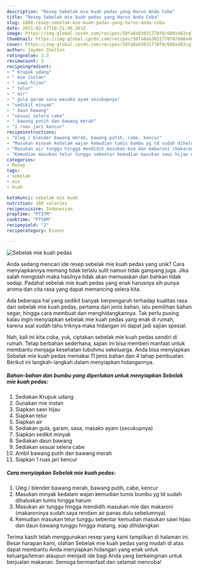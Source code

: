 ```yaml
---
description: "Resep Sebelak mie kuah pedas yang Harus Anda Coba"
title: "Resep Sebelak mie kuah pedas yang Harus Anda Coba"
slug: 1880-resep-sebelak-mie-kuah-pedas-yang-harus-anda-coba
date: 2021-02-17T10:21:36.261Z
image: https://img-global.cpcdn.com/recipes/50fa8ab3031770f0/680x482cq70/sebelak-mie-kuah-pedas-foto-resep-utama.jpg
thumbnail: https://img-global.cpcdn.com/recipes/50fa8ab3031770f0/680x482cq70/sebelak-mie-kuah-pedas-foto-resep-utama.jpg
cover: https://img-global.cpcdn.com/recipes/50fa8ab3031770f0/680x482cq70/sebelak-mie-kuah-pedas-foto-resep-utama.jpg
author: Jayden Shelton
ratingvalue: 3.3
reviewcount: 3
recipeingredient:
- " Krupuk udang"
- " mie instan"
- " sawi hijau"
- " telur"
- " air"
- " gula garam sasa masako ayam secukupnya"
- "sedikit minyak"
- " daun bawang"
- "sesuai selera cabe"
- " bawang putih dan bawang merah"
- "1 ruas jari kencur"
recipeinstructions:
- "Uleg / blender bawang merah, bawang putih, cabe, kencur"
- "Masukan minyak kedalam wajan kemudian tumis bumbu yg td sudah dihaluskan tumis hingga harum"
- "Masukan air tunggu hingga mendidih masukan mie dan makaroni (makaroninya sudah saya rendam air panas dulu sebelumnya)"
- "Kemudian masukan telur tunggu sebentar kemudian masukan sawi hijau dan daun bawang tunggu hingga matang, siap dihidangkan"
categories:
- Resep
tags:
- sebelak
- mie
- kuah

katakunci: sebelak mie kuah 
nutrition: 180 calories
recipecuisine: Indonesian
preptime: "PT37M"
cooktime: "PT58M"
recipeyield: "2"
recipecategory: Dinner

---
```



![Sebelak mie kuah pedas](https://img-global.cpcdn.com/recipes/50fa8ab3031770f0/680x482cq70/sebelak-mie-kuah-pedas-foto-resep-utama.jpg)

Anda sedang mencari ide resep sebelak mie kuah pedas yang unik? Cara menyiapkannya memang tidak terlalu sulit namun tidak gampang juga. Jika salah mengolah maka hasilnya tidak akan memuaskan dan bahkan tidak sedap. Padahal sebelak mie kuah pedas yang enak harusnya sih punya aroma dan cita rasa yang dapat memancing selera kita.

Ada beberapa hal yang sedikit banyak berpengaruh terhadap kualitas rasa dari sebelak mie kuah pedas, pertama dari jenis bahan, lalu pemilihan bahan segar, hingga cara membuat dan menghidangkannya. Tak perlu pusing kalau ingin menyiapkan sebelak mie kuah pedas yang enak di rumah, karena asal sudah tahu triknya maka hidangan ini dapat jadi sajian spesial.




Nah, kali ini kita coba, yuk, ciptakan sebelak mie kuah pedas sendiri di rumah. Tetap berbahan sederhana, sajian ini bisa memberi manfaat untuk membantu menjaga kesehatan tubuhmu sekeluarga. Anda bisa menyiapkan Sebelak mie kuah pedas memakai 11 jenis bahan dan 4 tahap pembuatan. Berikut ini langkah-langkah dalam menyiapkan hidangannya.

<!--inarticleads1-->

##### Bahan-bahan dan bumbu yang diperlukan untuk menyiapkan Sebelak mie kuah pedas:

1. Sediakan  Krupuk udang
1. Gunakan  mie instan
1. Siapkan  sawi hijau
1. Siapkan  telur
1. Siapkan  air
1. Sediakan  gula, garam, sasa, masako ayam (secukupnya)
1. Siapkan sedikit minyak
1. Sediakan  daun bawang
1. Sediakan sesuai selera cabe
1. Ambil  bawang putih dan bawang merah
1. Siapkan 1 ruas jari kencur




<!--inarticleads2-->

##### Cara menyiapkan Sebelak mie kuah pedas:

1. Uleg / blender bawang merah, bawang putih, cabe, kencur
1. Masukan minyak kedalam wajan kemudian tumis bumbu yg td sudah dihaluskan tumis hingga harum
1. Masukan air tunggu hingga mendidih masukan mie dan makaroni (makaroninya sudah saya rendam air panas dulu sebelumnya)
1. Kemudian masukan telur tunggu sebentar kemudian masukan sawi hijau dan daun bawang tunggu hingga matang, siap dihidangkan




Terima kasih telah menggunakan resep yang kami tampilkan di halaman ini. Besar harapan kami, olahan Sebelak mie kuah pedas yang mudah di atas dapat membantu Anda menyiapkan hidangan yang enak untuk keluarga/teman ataupun menjadi ide bagi Anda yang berkeinginan untuk berjualan makanan. Semoga bermanfaat dan selamat mencoba!
